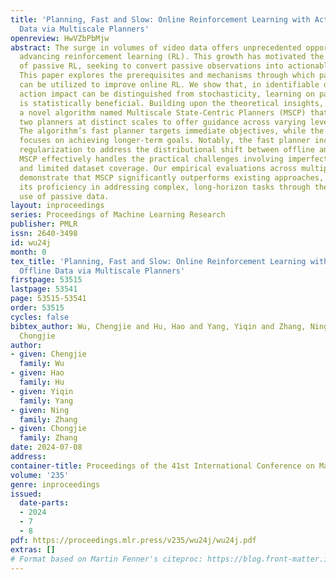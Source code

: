 ```yaml
---
title: 'Planning, Fast and Slow: Online Reinforcement Learning with Action-Free Offline
  Data via Multiscale Planners'
openreview: HwVZbPbMjw
abstract: The surge in volumes of video data offers unprecedented opportunities for
  advancing reinforcement learning (RL). This growth has motivated the development
  of passive RL, seeking to convert passive observations into actionable insights.
  This paper explores the prerequisites and mechanisms through which passive data
  can be utilized to improve online RL. We show that, in identifiable dynamics, where
  action impact can be distinguished from stochasticity, learning on passive data
  is statistically beneficial. Building upon the theoretical insights, we propose
  a novel algorithm named Multiscale State-Centric Planners (MSCP) that leverages
  two planners at distinct scales to offer guidance across varying levels of abstraction.
  The algorithm’s fast planner targets immediate objectives, while the slow planner
  focuses on achieving longer-term goals. Notably, the fast planner incorporates pessimistic
  regularization to address the distributional shift between offline and online data.
  MSCP effectively handles the practical challenges involving imperfect pretraining
  and limited dataset coverage. Our empirical evaluations across multiple benchmarks
  demonstrate that MSCP significantly outperforms existing approaches, underscoring
  its proficiency in addressing complex, long-horizon tasks through the strategic
  use of passive data.
layout: inproceedings
series: Proceedings of Machine Learning Research
publisher: PMLR
issn: 2640-3498
id: wu24j
month: 0
tex_title: 'Planning, Fast and Slow: Online Reinforcement Learning with Action-Free
  Offline Data via Multiscale Planners'
firstpage: 53515
lastpage: 53541
page: 53515-53541
order: 53515
cycles: false
bibtex_author: Wu, Chengjie and Hu, Hao and Yang, Yiqin and Zhang, Ning and Zhang,
  Chongjie
author:
- given: Chengjie
  family: Wu
- given: Hao
  family: Hu
- given: Yiqin
  family: Yang
- given: Ning
  family: Zhang
- given: Chongjie
  family: Zhang
date: 2024-07-08
address:
container-title: Proceedings of the 41st International Conference on Machine Learning
volume: '235'
genre: inproceedings
issued:
  date-parts:
  - 2024
  - 7
  - 8
pdf: https://proceedings.mlr.press/v235/wu24j/wu24j.pdf
extras: []
# Format based on Martin Fenner's citeproc: https://blog.front-matter.io/posts/citeproc-yaml-for-bibliographies/
---
```

